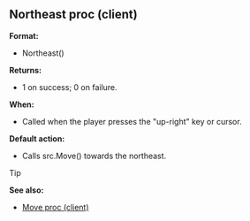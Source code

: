 ## Northeast proc (client)

**Format:**
+   Northeast()
<!-- -->
**Returns:**
+   1 on success; 0 on failure.
<!-- -->
**When:**
+   Called when the player presses the "up-right" key or cursor.
<!-- -->
**Default action:**
+   Calls src.Move() towards the northeast.

> [!TIP] 
> **See also:**
> +   [Move proc (client)](/ref/client/proc/Move.md) <!-- -->